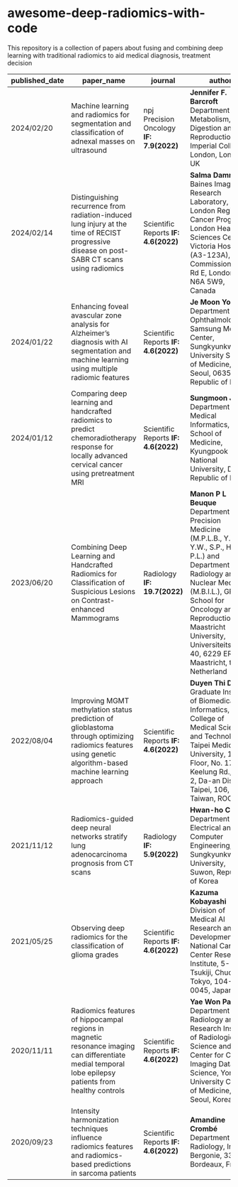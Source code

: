 # awesome-deep-radiomics-with-code
This repository is a collection of papers about fusing and combining deep learning with traditional radiomics to aid medical diagnosis, treatment decision

| published_date | paper_name | journal| author | paper | code |
| --- | --- | --- | --- | --- | --- |
| 2024/02/20 | Machine learning and radiomics for segmentation and classification of adnexal masses on ultrasound  | npj Precision Oncology **IF: 7.9(2022)** | **Jennifer F. Barcroft** <br>Department of Metabolism, Digestion and Reproduction, Imperial College London, London, UK | [Link](https://www.nature.com/articles/s41698-024-00527-8.pdf) | [Link](https://github.com/Cancer-Imaging-Group/adnexal-mass-classifier) |
| 2024/02/14 | Distinguishing recurrence from radiation-induced lung injury at the time of RECIST progressive disease on post-SABR CT scans using radiomics  | Scientific Reports  **IF: 4.6(2022)** | **Salma Dammak** <br>Baines Imaging Research Laboratory, London Regional Cancer Program, London Health Sciences Centre, Victoria Hospital (A3-123A), 800 Commissioners Rd E, London, ON, N6A 5W9, Canada | [Link](https://www.nature.com/articles/s41598-024-52828-4.pdf) | [Link](https://github.com/SalmaDammak/PostSABRRecurrenceOnRECIST) |
| 2024/01/22 | Enhancing foveal avascular zone analysis for Alzheimer’s diagnosis with AI segmentation and machine learning using multiple radiomic features  | Scientific Reports  **IF: 4.6(2022)** | **Je Moon Yoon** <br>Department of Ophthalmology, Samsung Medical Center, Sungkyunkwan University School of Medicine, Seoul, 06351, Republic of Korea | [Link](https://www.nature.com/articles/s41598-024-51612-8.pdf) | [Link](https://github.com/kskim-phd/Hybrid-FAZ) |
| 2024/01/12 | Comparing deep learning and handcrafted radiomics to predict chemoradiotherapy response for locally advanced cervical cancer using pretreatment MRI  | Scientific Reports  **IF: 4.6(2022)** | **Sungmoon Jeong** <br>Department of Medical Informatics, School of Medicine, Kyungpook National University, Daegu, Republic of Korea | [Link](https://www.nature.com/articles/s41598-024-51742-z#data-availability) | [Link](https://github.com/youhs4554/radiomics_CRT) |
| 2023/06/20 | Combining Deep Learning and Handcrafted Radiomics for Classification of Suspicious Lesions on Contrast-enhanced Mammograms  | Radiology **IF: 19.7(2022)** | **Manon P L Beuque** <br>Department of Precision Medicine (M.P.L.B., Y.v.W., Y.W., S.P., H.C.W., P.L.) and Department of Radiology and Nuclear Medicine (M.B.I.L.), GROW School for Oncology and Reproduction, Maastricht University, Universiteitssingel 40, 6229 ER Maastricht, the Netherland | [Link](https://pubs.rsna.org/doi/10.1148/radiol.221843?url_ver=Z39.88-2003&rfr_id=ori:rid:crossref.org&rfr_dat=cr_pub%20%200pubmed) | [Link](https://github.com/Hwan-ho/RGDL) |
| 2022/08/04 | Improving MGMT methylation status prediction of glioblastoma through optimizing radiomics features using genetic algorithm-based machine learning approach  | Scientific Reports  **IF: 4.6(2022)** | **Duyen Thi Do** <br>Graduate Institute of Biomedical Informatics, College of Medical Science and Technology, Taipei Medical University, 15th Floor, No. 172-1, Keelung Rd., Sect. 2, Da-an District, Taipei, 106, Taiwan, ROC | [Link](https://www.nature.com/articles/s41598-022-17707-w) | [Link](https://github.com/thiduyendo/GA-ML) |
| 2021/11/12 | Radiomics-guided deep neural networks stratify lung adenocarcinoma prognosis from CT scans  | Radiology **IF: 5.9(2022)** | **Hwan-ho Cho** <br>Department of Electrical and Computer Engineering, Sungkyunkwan University, Suwon, Republic of Korea | [Link](https://www.nature.com/articles/s42003-021-02814-7.pdf) | [Link](https://github.com/Hwan-ho/RGDL) |
| 2021/05/25 | Observing deep radiomics for the classification of glioma grades  | Scientific Reports  **IF: 4.6(2022)** | **Kazuma Kobayashi** <br>Division of Medical AI Research and Development, National Cancer Center Research Institute, 5-1-1 Tsukiji, Chuo-ku, Tokyo, 104-0045, Japan | [Link](https://www.nature.com/articles/s41598-021-90555-2.pdf) | [Link](https://github.com/Kaz-K/deep-radiomics-glioma) |
| 2020/11/11 | Radiomics features of hippocampal regions in magnetic resonance imaging can differentiate medial temporal lobe epilepsy patients from healthy controls  | Scientific Reports  **IF: 4.6(2022)** | **Yae Won Park** <br>Department of Radiology and Research Institute of Radiological Science and Center for Clinical Imaging Data Science, Yonsei University College of Medicine, Seoul, Korea | [Link](https://www.nature.com/articles/s41598-020-76283-z.pdf) | [Link](https://github.com/ChoiDM/YBIGTA_AI_HeLP) |
| 2020/09/23 | Intensity harmonization techniques influence radiomics features and radiomics-based predictions in sarcoma patients  | Scientific Reports  **IF: 4.6(2022)** | **Amandine Crombé** <br>Department of Radiology, Institut Bergonie, 33000, Bordeaux, France | [Link](https://www.nature.com/articles/s41598-020-72535-0.pdf) | [Link](https://github.com/abdhigithub/hatch) |
